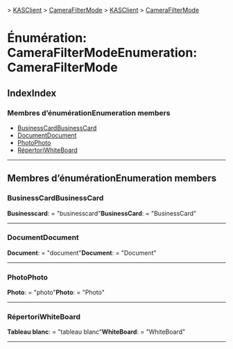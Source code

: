 <span data-ttu-id="f8f58-101">[](../README.md) > [KASClient](../modules/kasclient.md) > [CameraFilterMode](../enums/kasclient.camerafiltermode.md)</span><span class="sxs-lookup"><span data-stu-id="f8f58-101">[](../README.md) > [KASClient](../modules/kasclient.md) > [CameraFilterMode](../enums/kasclient.camerafiltermode.md)</span></span>

# <a name="enumeration-camerafiltermode"></a><span data-ttu-id="f8f58-102">Énumération: CameraFilterMode</span><span class="sxs-lookup"><span data-stu-id="f8f58-102">Enumeration: CameraFilterMode</span></span>

## <a name="index"></a><span data-ttu-id="f8f58-103">Index</span><span class="sxs-lookup"><span data-stu-id="f8f58-103">Index</span></span>

### <a name="enumeration-members"></a><span data-ttu-id="f8f58-104">Membres d’énumération</span><span class="sxs-lookup"><span data-stu-id="f8f58-104">Enumeration members</span></span>

* [<span data-ttu-id="f8f58-105">BusinessCard</span><span class="sxs-lookup"><span data-stu-id="f8f58-105">BusinessCard</span></span>](kasclient.camerafiltermode.md#businesscard)
* [<span data-ttu-id="f8f58-106">Document</span><span class="sxs-lookup"><span data-stu-id="f8f58-106">Document</span></span>](kasclient.camerafiltermode.md#document)
* [<span data-ttu-id="f8f58-107">Photo</span><span class="sxs-lookup"><span data-stu-id="f8f58-107">Photo</span></span>](kasclient.camerafiltermode.md#photo)
* [<span data-ttu-id="f8f58-108">Répertori</span><span class="sxs-lookup"><span data-stu-id="f8f58-108">WhiteBoard</span></span>](kasclient.camerafiltermode.md#whiteboard)

---

## <a name="enumeration-members"></a><span data-ttu-id="f8f58-109">Membres d’énumération</span><span class="sxs-lookup"><span data-stu-id="f8f58-109">Enumeration members</span></span>

<a id="businesscard"></a>

###  <a name="businesscard"></a><span data-ttu-id="f8f58-110">BusinessCard</span><span class="sxs-lookup"><span data-stu-id="f8f58-110">BusinessCard</span></span>

<span data-ttu-id="f8f58-111">**Businesscard**: = "businesscard"</span><span class="sxs-lookup"><span data-stu-id="f8f58-111">**BusinessCard**:  = "BusinessCard"</span></span>

___
<a id="document"></a>

###  <a name="document"></a><span data-ttu-id="f8f58-112">Document</span><span class="sxs-lookup"><span data-stu-id="f8f58-112">Document</span></span>

<span data-ttu-id="f8f58-113">**Document**: = "document"</span><span class="sxs-lookup"><span data-stu-id="f8f58-113">**Document**:  = "Document"</span></span>

___
<a id="photo"></a>

###  <a name="photo"></a><span data-ttu-id="f8f58-114">Photo</span><span class="sxs-lookup"><span data-stu-id="f8f58-114">Photo</span></span>

<span data-ttu-id="f8f58-115">**Photo**: = "photo"</span><span class="sxs-lookup"><span data-stu-id="f8f58-115">**Photo**:  = "Photo"</span></span>

___
<a id="whiteboard"></a>

###  <a name="whiteboard"></a><span data-ttu-id="f8f58-116">Répertori</span><span class="sxs-lookup"><span data-stu-id="f8f58-116">WhiteBoard</span></span>

<span data-ttu-id="f8f58-117">**Tableau blanc**: = "tableau blanc"</span><span class="sxs-lookup"><span data-stu-id="f8f58-117">**WhiteBoard**:  = "WhiteBoard"</span></span>

___

